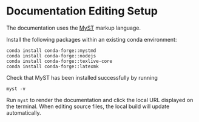 # Documentation Editing Setup

The documentation uses the [MyST](https://mystmd.org/) markup language. 

Install the following packages within an existing conda environment:
```{code} bash
conda install conda-forge::mystmd
conda install conda-forge::nodejs
conda install conda-forge::texlive-core
conda install conda-forge::latexmk
```

Check that MyST has been installed successfully by running
```{code} bash
myst -v
```

Run `myst` to render the documentation and click the local URL displayed on the terminal.
When editing source files, the local build will update automatically.
